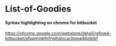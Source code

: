 # List-of-Goodies

#### Syntax highlighting on chrome for bitbucket
https://chrome.google.com/webstore/detail/refined-bitbucket/afppminkfnfngihdocacbgeajbbdklkf
